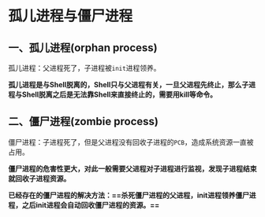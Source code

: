 # 孤儿进程与僵尸进程

## 一、孤儿进程(orphan process)

孤儿进程：父进程死了，子进程被`init`进程领养。

**孤儿进程是与Shell脱离的，Shell只与父进程有关，一旦父进程先终止，那么子进程与Shell脱离之后是无法靠Shell来直接终止的，需要用kill等命令。**



## 二、僵尸进程(zombie process)

僵尸进程：子进程死了，但是父进程没有回收子进程的`PCB`，造成系统资源一直被占用。

**僵尸进程的危害性更大，对此一般需要父进程对子进程进行监视，发现子进程结束就回收子进程资源。**

**已经存在的僵尸进程的解决方法：==杀死僵尸进程的父进程，init进程领养僵尸进程，之后init进程会自动回收僵尸进程的资源。==**